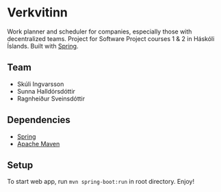 # Verkvitinn
Work planner and scheduler for companies, especially those with decentralized teams. Project for Software Project courses 1 & 2 in Háskóli Íslands. Built with [Spring](https://spring.io/).

## Team
- Skúli Ingvarsson
- Sunna Halldórsdóttir
- Ragnheiður Sveinsdóttir

## Dependencies
- [Spring](https://spring.io/)
- [Apache Maven](https://maven.apache.org/)

## Setup
To start web app, run ```mvn spring-boot:run``` in root directory. Enjoy!
